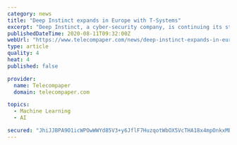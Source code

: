 ```yaml
---
category: news
title: "Deep Instinct expands in Europe with T-Systems"
excerpt: "Deep Instinct, a cyber-security company, is continuing its strategic expansion into the EMEA region with a contract with T-Systems Poland, one of the region's largest IT services providers. T-Systems will use and distribute Deep Instinct's protection to its customers."
publishedDateTime: 2020-08-11T09:32:00Z
webUrl: "https://www.telecompaper.com/news/deep-instinct-expands-in-europe-with-t-systems--1349846"
type: article
quality: 4
heat: 4
published: false

provider:
  name: Telecompaper
  domain: telecompaper.com

topics:
  - Machine Learning
  - AI

secured: "JhiJJBPA9O1icWPOwWWYd85V3+y6JflF7HuzqotWbOX5VcTHA18x4mpOnkxMBDvqBDoFvr5cvCwYBw6w7/BWBYK0wXUCsYII3SBW6NuSCPKejtUKGJDQ9+TEa1W8BD/zhbLwkJtRUyBWS5nM5Bfj5BFN4yLxReyCsVi+2X/27+I4Lgh8J2CkStX6aMLUqmcAXSw9vl56ljAdtugAlpvf6O19urpTbx+KIZ7kopU/CT0DbtHCfLlEoRxJZZ60JmGyA0SXoy7XUfvKb0+VkpC+xI9ZIWorAl25YhDLUj+g++gpmjgBDZVju+MBMOudaTUQ1/uzwLxnEKDdvBkOyX78fw==;6hKprMjPAIQ3L3/qe1TrsA=="
---
```


